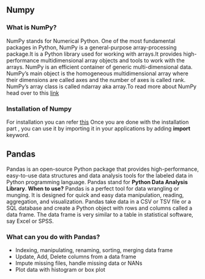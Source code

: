 
## Numpy
### What is NumPy?
NumPy stands for Numerical Python. One of the most fundamental packages in Python, NumPy is a general-purpose array-processing package.It is a Python library used for working with arrays.It provides high-performance multidimensional array objects and tools to work with the arrays. NumPy is an efficient container of generic multi-dimensional data.
NumPy’s main object is the homogeneous multidimensional array where their dimensions are called axes and the number of axes is called rank. NumPy’s array class is called ndarray aka array.To read more about NumPy head over to this [link](https://numpy.org/doc/stable/user/whatisnumpy.html)

### Installation of Numpy
  For installation you can refer [this](https://www.w3schools.com/python/numpy/numpy_getting_started.asp)
  Once you are done with the installation part , you can use it by importing it in your applications by adding **import** keyword. 



## Pandas
Pandas is an open-source Python package that provides high-performance, easy-to-use data structures and data analysis tools for the labeled data in Python programming language. Pandas stand for **Python Data Analysis Library**.
**When to use?**
Pandas is a perfect tool for data wrangling or munging. It is designed for quick and easy data manipulation, reading, aggregation, and visualization.
Pandas take data in a CSV or TSV file or a SQL database and create a Python object with rows and columns called a data frame. The data frame is very similar to a table in statistical software, say Excel or SPSS.

### What can you do with Pandas?
* Indexing, manipulating, renaming, sorting, merging data frame
* Update, Add, Delete columns from a data frame
* Impute missing files, handle missing data or NANs
* Plot data with histogram or box plot
